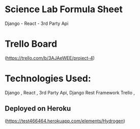 # Science Lab Formula Sheet  
Django - React - 3rd Party Api

# Trello Board 
(https://trello.com/b/3AJAeWEE/project-4)



# Technologies Used: 
Django , React , 3rd Party Api, Django Rest Framework
Trello , 


## Deployed  on Heroku
(https://test466464.herokuapp.com/elements/Hydrogen)